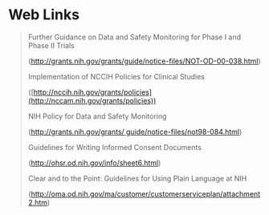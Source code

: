 # Web Links

> Further Guidance on Data and Safety Monitoring for Phase I and Phase
> II Trials
>
> (<http://grants.nih.gov/grants/guide/notice-files/NOT-OD-00-038.html>)
>
> Implementation of NCCIH Policies for Clinical Studies
>
> ([http://nccih.nih.gov/grants/policies](http://nccam.nih.gov/grants/policies))
>
> NIH Policy for Data and Safety Monitoring
>
> ([http://grants.nih.gov/grants/
> guide/notice-files/not98-084.html](http://grants.nih.gov/grants/guide/notice-files/not98-084.html))
>
> Guidelines for Writing Informed Consent Documents
>
> (<http://ohsr.od.nih.gov/info/sheet6.html>)
>
> Clear and to the Point: Guidelines for Using Plain Language at NIH
>
> (<http://oma.od.nih.gov/ma/customer/customerserviceplan/attachment2.htm>)

